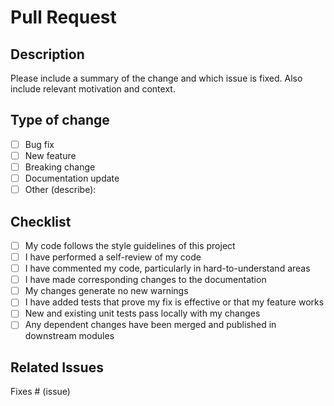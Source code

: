 # Pull Request

## Description
Please include a summary of the change and which issue is fixed. Also include relevant motivation and context.

## Type of change
- [ ] Bug fix
- [ ] New feature
- [ ] Breaking change
- [ ] Documentation update
- [ ] Other (describe):

## Checklist
- [ ] My code follows the style guidelines of this project
- [ ] I have performed a self-review of my code
- [ ] I have commented my code, particularly in hard-to-understand areas
- [ ] I have made corresponding changes to the documentation
- [ ] My changes generate no new warnings
- [ ] I have added tests that prove my fix is effective or that my feature works
- [ ] New and existing unit tests pass locally with my changes
- [ ] Any dependent changes have been merged and published in downstream modules

## Related Issues
Fixes # (issue)